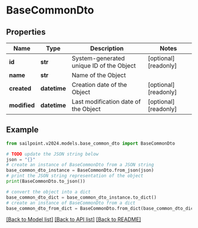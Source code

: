 # BaseCommonDto


## Properties

Name | Type | Description | Notes
------------ | ------------- | ------------- | -------------
**id** | **str** | System-generated unique ID of the Object | [optional] [readonly] 
**name** | **str** | Name of the Object | 
**created** | **datetime** | Creation date of the Object | [optional] [readonly] 
**modified** | **datetime** | Last modification date of the Object | [optional] [readonly] 

## Example

```python
from sailpoint.v2024.models.base_common_dto import BaseCommonDto

# TODO update the JSON string below
json = "{}"
# create an instance of BaseCommonDto from a JSON string
base_common_dto_instance = BaseCommonDto.from_json(json)
# print the JSON string representation of the object
print(BaseCommonDto.to_json())

# convert the object into a dict
base_common_dto_dict = base_common_dto_instance.to_dict()
# create an instance of BaseCommonDto from a dict
base_common_dto_from_dict = BaseCommonDto.from_dict(base_common_dto_dict)
```
[[Back to Model list]](../README.md#documentation-for-models) [[Back to API list]](../README.md#documentation-for-api-endpoints) [[Back to README]](../README.md)


